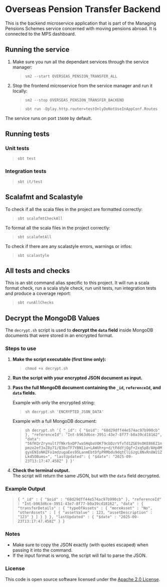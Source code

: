 
# Overseas Pension Transfer Backend

This is the backend microservice application that is part of the Managing Pensions Schemes service concerned with moving pensions abroad. It is connected to the MPS dashboard.


## Running the service

1. Make sure you run all the dependant services through the service manager:

   > `sm2 --start OVERSEAS_PENSION_TRANSFER_ALL`

2. Stop the frontend microservice from the service manager and run it locally:

   > `sm2 --stop OVERSEAS_PENSION_TRANSFER_BACKEND`

   > `sbt run -Dplay.http.router=testOnlyDoNotUseInAppConf.Routes`

The service runs on port `15600` by default.


## Running tests

### Unit tests

> `sbt test`

### Integration tests

> `sbt it/test`

## Scalafmt and Scalastyle

To check if all the scala files in the project are formatted correctly:
> `sbt scalafmtCheckAll`

To format all the scala files in the project correctly:
> `sbt scalafmtAll`

To check if there are any scalastyle errors, warnings or infos:
> `sbt scalastyle`
>

## All tests and checks

This is an sbt command alias specific to this project. It will run a scala format
check, run a scala style check, run unit tests, run integration tests and produce a coverage report:
> `sbt runAllChecks`
>

## Decrypt the MongoDB Values

The `decrypt.sh` script is used to **decrypt the `data` field** inside MongoDB documents that were stored in an encrypted format.

### Steps to use

1. **Make the script executable (first time only):**
   > `chmod +x decrypt.sh`

2. **Run the script with your encrypted JSON document as input.**  
   
3. **Pass the full MongoDB document containing the `_id`, `referenceId`, and `data` fields.**

   Example with only the encrypted string:
   > `sh decrypt.sh 'ENCRYPTED_JSON_DATA'`

   Example with a full MongoDB document:
   > `sh decrypt.sh '{ "_id": { "$oid": "68d29dff44e574ac97b990cb" }, "referenceId": "Int-b963d6ce-3951-43e7-8f77-b0a39cd18162", "data": "56fKQrZrynult7fNkrbxDP7waSHqbaVOKf9cbDzrVfvTd1ZGE9sOKE86EZ1npmzo2ef3xZ8y71/Q3boTF7YBN11u+LAWUh+p+d/tFddYjQgf+2xq5pB/AHp0MgyxENIoNHZFo1mdzugaEes95LanmEbtDfpPRMbdu9dqtClLGzgL8NvRn8W21ZLkd5OBums=", "lastUpdated": { "$date": "2025-09-23T13:17:47.458Z" } }'`

3. **Check the terminal output.**  
   The script will return the same JSON, but with the `data` field decrypted.

### Example Output

> `{
  "_id" : {
    "$oid" : "68d29dff44e574ac97b990cb"
  },
  "referenceId" : "Int-b963d6ce-3951-43e7-8f77-b0a39cd18162",
  "data" : {
    "transferDetails" : {
      "typeOfAssets" : {
        "moreAsset" : "No",
        "otherAssets" : [ {
          "assetValue" : 123,
          "assetDescription" : "123"
        } ]
      }
    }
  },
  "lastUpdated" : {
    "$date" : "2025-09-23T13:17:47.458Z"
  }
}`

### Notes
- Make sure to copy the JSON exactly (with quotes escaped) when passing it into the command.
- If the input format is wrong, the script will fail to parse the JSON.


### License

This code is open source software licensed under the [Apache 2.0 License]("http://www.apache.org/licenses/LICENSE-2.0.html").

